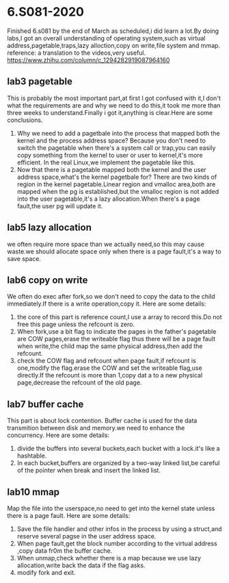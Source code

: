 # 6.S081-2020


Finished 6.s081 by the end of March as scheduled,i did learn a lot.By doing labs,I got an overall understanding of operating system,such as virtual address,pagetable,traps,lazy alloction,copy on write,file system and mmap.
reference: a translation to the videos,very useful. https://www.zhihu.com/column/c_1294282919087964160 

## lab3 pagetable
This is probably the most important part,at first I got confused with it,I don't what the requirements are and why we need to do this,it took me more than three weeks to understand.Finally i got it,anything is clear.Here are some conclusions.
1. Why we need to add a pagetbale into the process that mapped both the kernel and the process address space?
  Because you don't need to switch the pagetable when there's a system call or trap,you can easily copy something from the kernel to user or user to kernel,it's more efficient.
  In the real Linux,we implement the pagetable like this.
2. Now that there is a pagetable mapped both the kernel and the user address space,what's the kernel pagetbale for?
  There are two kinds of region in the kernel pagetable.Linear region and vmalloc area,both are mapped when the pg is established,but the vmalloc region is not added into the user pagetable,it's a lazy allocation.When there's a page fault,the user pg will update it.
  
## lab5 lazy allocation
we often require more space than we actually need,so this may cause waste.we should allocate space only when there is a page fault,it's a way to save space.

## lab6 copy on write
We often do exec after fork,so we don't need to copy the data to the child immediately.If there is a write operation,copy it.
Here are some details:
1. the core of this part is reference count,I use a array to record this.Do not free this page unless the refcount is zero.
2. When fork,use a bit flag to indicate the pages in the father's pagetable are COW pages,erase the writeable flag thus there will be a page fault when write,the child map the same physical address,then add the refcount.
3. check the COW flag and refcount when page fault,if refcount is one,modify the flag.erase the COW and set the writeable flag,use directly.If the refcount is more than 1,copy dat a to a new physical page,decrease the refcount of the old page.

## lab7 buffer cache
This part is about lock contention.
Buffer cache is used for the data transmition between disk and memory.we need to enhance the concurrency.
Here are some details:
1. divide the buffers into several buckets,each bucket with a lock.it's like a hashtable.
2. In each bucket,buffers are organized by a two-way linked list,be careful of the pointer when break and insert the linked list. 

## lab10 mmap
Map the file into the userspace,no need to get into the kernel state unless there is a page fault.
Here are some details:
1. Save the file handler and other infos in the process by using a struct,and reserve several pagse in the user address space.
2. When page fault,get the block number according to the virtual address ,copy data fr0m the buffer cache.
3. When unmap,check whether there is a map because we use lazy allocation,write back the data if the flag asks.
4. modify fork and exit.

